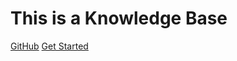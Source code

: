 
# This is a Knowledge Base
<!-- markdownlint-disable MD051 -->
[GitHub](https://github.com/Andy-Sebastian/andy-sebastian.github.io)
[Get Started](#Markdown-语法)
<!-- markdownlint-enable MD051 -->